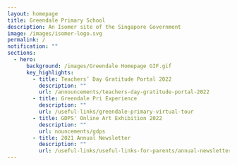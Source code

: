 ```yaml
---
layout: homepage
title: Greendale Primary School
description: An Isomer site of the Singapore Government
image: /images/isomer-logo.svg
permalink: /
notification: ""
sections:
  - hero:
      background: /images/Greendale Homepage GIF.gif
      key_highlights:
        - title: Teachers’ Day Gratitude Portal 2022
          description: ""
          url: /announcements/teachers-day-gratitude-portal-2022
        - title: Greendale Pri Experience
          description: ""
          url: /useful-links/greendale-primary-virtual-tour
        - title: GDPS' Online Art Exhibition 2022
          description: ""
          url: nouncements/gdps
        - title: 2021 Annual Newsletter
          description: ""
          url: /useful-links/useful-links-for-parents/annual-newsletter
---
```

